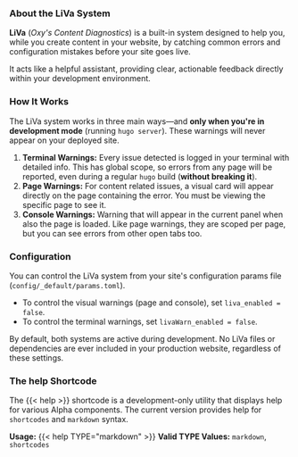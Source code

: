 <div class="liva-help-message">

### About the LiVa System

**LiVa** (*Oxy's Content Diagnostics*) is a built-in system designed to help you, while you create content in your website, by catching common errors and configuration mistakes before your site goes live.

It acts like a helpful assistant, providing clear, actionable feedback directly within your development environment.

### How It Works

The LiVa system works in three main ways—and **only when you're in development mode** (running `hugo server`). These warnings will never appear on your deployed site.

1. **Terminal Warnings:** Every issue detected is logged in your terminal with detailed info. This has global scope, so errors from any page will be reported, even during a regular `hugo` build (**without breaking it**).
2. **Page Warnings:** For content related issues, a visual card will appear directly on the page containing the error. You must be viewing the specific page to see it.
3. **Console Warnings:** Warning that will appear in the current panel when also the page is loaded. Like page warnings, they are scoped per page, but you can see errors from other open tabs too.


### Configuration

You can control the LiVa system from your site's configuration params file (`config/_default/params.toml`).

* To control the visual warnings (page and console), set `liva_enabled = false`.
* To control the terminal warnings, set `livaWarn_enabled = false`.

By default, both systems are active during development. No LiVa files or dependencies are ever included in your production website, regardless of these settings.

### The help Shortcode

The <span class="liva-mono">&lbrace;&lbrace;&lt; help &gt;&rbrace;&rbrace;</span> shortcode is a development-only utility that displays help for various Alpha components. The current version provides help for `shortcodes` and `markdown` syntax.

**Usage:** <span class="liva-mono">&lbrace;&lbrace;&lt; help TYPE="markdown" &gt;&rbrace;&rbrace;</span> 
**Valid TYPE Values:** `markdown`, `shortcodes`

</div>
